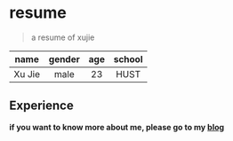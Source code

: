# resume
>a resume of xujie

|name|gender|age|school|
|:--:|:--:|:--:|:--:|
|Xu Jie|male|23|HUST|
## Experience
**if you want to know more about me, please go to my [blog](https://www.jianshu.com/p/ffa34e5f3029)**